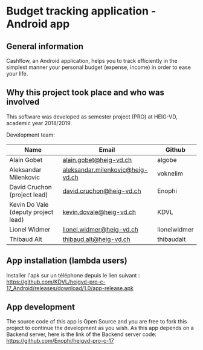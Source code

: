 # Budget tracking application - Android app

## General information

Cashflow, an Android application, helps you to track efficiently in the simplest manner your personal budget (expense, income) in order to ease your life.

## Why this project took place and who was involved

This software was developed as semester project (PRO) at HEIG-VD, academic year 2018/2019. 

Development team:

| Name                                 | Email                              | Github       |
|--------------------------------------|------------------------------------|--------------|
| Alain Gobet                          | alain.gobet@heig-vd.ch             | algobe       |
| Aleksandar Milenkovic                | aleksandar.milenkovic@heig-vd.ch   | voknelim     |
| David Cruchon (project lead)         | david.cruchon@heig-vd.ch           | Enophi       |
| Kevin Do Vale (deputy project lead)  | kevin.dovale@heig-vd.ch            | KDVL         |
| Lionel Widmer                        | lionel.widmer@heig-vd.ch           | lionelwidmer |
| Thibaud Alt                          | thibaud.alt@heig-vd.ch             | thibaudalt   |

## App installation (lambda users)

Installer l'apk sur un téléphone depuis le lien suivant : 
https://github.com/KDVL/heigvd-pro-c-17_Android/releases/download/1.0/app-release.apk

## App development
The source code of this app is Open Source and you are free to fork this project to continue the development as you wish. As this app depends on a Backend server, here is the link of the Backend server code: https://github.com/Enophi/heigvd-pro-c-17
